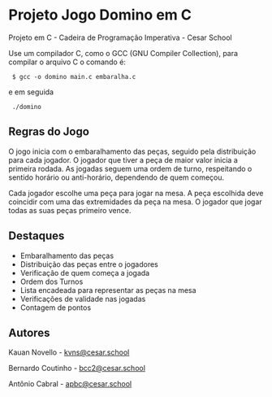 # Projeto Jogo Domino em C
Projeto em C - Cadeira de Programação Imperativa - Cesar School

Use um compilador C, como o GCC (GNU Compiler Collection), 
para compilar o arquivo C o comando é:

<code> $ gcc -o domino main.c embaralha.c </code>

e em seguida

<code> ./domino </code>

<h2>Regras do Jogo</h2>
O jogo inicia com o embaralhamento das peças, seguido pela distribuição para cada jogador. O jogador que tiver a peça de maior valor inicia a primeira rodada. As jogadas seguem uma ordem de turno, respeitando o sentido horário ou anti-horário, dependendo de quem começou.

Cada jogador escolhe uma peça para jogar na mesa. A peça escolhida deve coincidir com uma das extremidades da peça na mesa. O jogador que jogar todas as suas peças primeiro vence.

<h2>Destaques</h2>

- Embaralhamento das peças
- Distribuição das peças entre o jogadores
- Verificação de quem começa a jogada
- Ordem dos Turnos
- Lista encadeada para representar as peças na mesa
- Verificações de validade nas jogadas
- Contagem de pontos

<h2>Autores</h2>

Kauan Novello      -  kvns@cesar.school

Bernardo Coutinho  -  bcc2@cesar.school

Antônio Cabral     -  apbc@cesar.school
